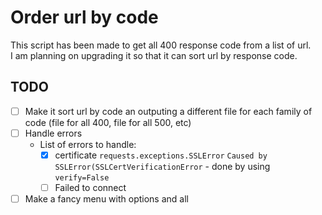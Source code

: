 # Order url by code

This script has been made to get all 400 response code from a list of url.  
I am planning on upgrading it so that it can sort url by response code.

## TODO

- [ ] Make it sort url by code an outputing a different file for each family of code (file for all 400, file for all 500, etc)
- [ ] Handle errors
  - List of errors to handle: 
    - [x] certificate `requests.exceptions.SSLError` `Caused by SSLError(SSLCertVerificationError` - done by using `verify=False`
    - [ ] Failed to connect
- [ ] Make a fancy menu with options and all
